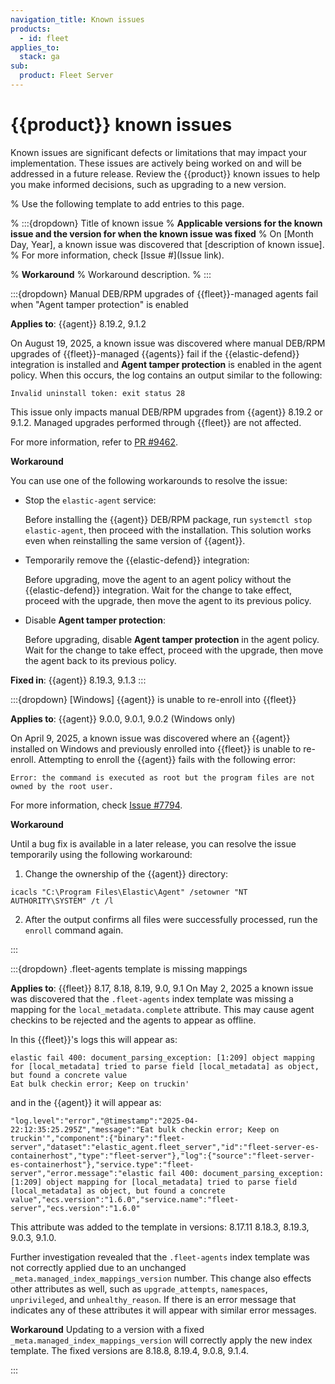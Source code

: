 ```yaml
---
navigation_title: Known issues
products:
  - id: fleet
applies_to:
  stack: ga
sub:
  product: Fleet Server
---
```


# {{product}} known issues

Known issues are significant defects or limitations that may impact your implementation. These issues are actively being worked on and will be addressed in a future release. Review the {{product}} known issues to help you make informed decisions, such as upgrading to a new version.

% Use the following template to add entries to this page.

% :::{dropdown} Title of known issue
% **Applicable versions for the known issue and the version for when the known issue was fixed**
% On [Month Day, Year], a known issue was discovered that [description of known issue].
% For more information, check [Issue #](Issue link).

% **Workaround**
% Workaround description.
% :::


:::{dropdown} Manual DEB/RPM upgrades of {{fleet}}-managed agents fail when "Agent tamper protection" is enabled

**Applies to**: {{agent}} 8.19.2, 9.1.2

On August 19, 2025, a known issue was discovered where manual DEB/RPM upgrades of {{fleet}}-managed {{agents}} fail if the {{elastic-defend}} integration is installed and **Agent tamper protection** is enabled in the agent policy. When this occurs, the log contains an output similar to the following:

```
Invalid uninstall token: exit status 28
```

This issue only impacts manual DEB/RPM upgrades from {{agent}} 8.19.2 or 9.1.2. Managed upgrades performed through {{fleet}} are not affected.

For more information, refer to [PR #9462](https://github.com/elastic/elastic-agent/pull/9462).

**Workaround**

You can use one of the following workarounds to resolve the issue:

- Stop the `elastic-agent` service:

   Before installing the {{agent}} DEB/RPM package, run `systemctl stop elastic-agent`, then proceed with the installation. This solution works even when reinstalling the same version of {{agent}}.

- Temporarily remove the {{elastic-defend}} integration:

   Before upgrading, move the agent to an agent policy without the {{elastic-defend}} integration. Wait for the change to take effect, proceed with the upgrade, then move the agent to its previous policy.

- Disable **Agent tamper protection**:

   Before upgrading, disable **Agent tamper protection** in the agent policy. Wait for the change to take effect, proceed with the upgrade, then move the agent back to its previous policy.

**Fixed in**: {{agent}} 8.19.3, 9.1.3
:::

:::{dropdown} [Windows] {{agent}} is unable to re-enroll into {{fleet}}

**Applies to**: {{agent}} 9.0.0, 9.0.1, 9.0.2 (Windows only)

On April 9, 2025, a known issue was discovered where an {{agent}} installed on Windows and previously enrolled into {{fleet}} is unable to re-enroll. Attempting to enroll the {{agent}} fails with the following error:

```shell
Error: the command is executed as root but the program files are not owned by the root user.
```

For more information, check [Issue #7794](https://github.com/elastic/elastic-agent/issues/7794).

**Workaround**

Until a bug fix is available in a later release, you can resolve the issue temporarily using the following workaround:

1. Change the ownership of the {{agent}} directory:

  ```shell
  icacls "C:\Program Files\Elastic\Agent" /setowner "NT AUTHORITY\SYSTEM" /t /l
  ```

2. After the output confirms all files were successfully processed, run the `enroll` command again.

:::

:::{dropdown} .fleet-agents template is missing mappings

**Applies to**: {{fleet}} 8.17, 8.18, 8.19, 9.0, 9.1
On May 2, 2025 a known issue was discovered that the `.fleet-agents` index template was missing a mapping for the `local_metadata.complete` attribute. This may cause agent checkins to be rejected and the agents to appear as offline.

In this {{fleet}}'s logs this will appear as:
```shell
elastic fail 400: document_parsing_exception: [1:209] object mapping for [local_metadata] tried to parse field [local_metadata] as object, but found a concrete value
Eat bulk checkin error; Keep on truckin'
```

and in the {{agent}} it will appear as:
```shell
"log.level":"error","@timestamp":"2025-04-22:12:35:25.295Z","message":"Eat bulk checkin error; Keep on truckin'","component":{"binary":"fleet-server","dataset":"elastic_agent.fleet_server","id":"fleet-server-es-containerhost","type":"fleet-server"},"log":{"source":"fleet-server-es-containerhost"},"service.type":"fleet-server","error.message":"elastic fail 400: document_parsing_exception: [1:209] object mapping for [local_metadata] tried to parse field [local_metadata] as object, but found a concrete value","ecs.version":"1.6.0","service.name":"fleet-server","ecs.version":"1.6.0"
```

This attribute was added to the template in versions: 8.17.11 8.18.3, 8.19.3, 9.0.3, 9.1.0.

Further investigation revealed that the `.fleet-agents` index template was not correctly applied due to an unchanged `_meta.managed_index_mappings_version` number.
This change also effects other attributes as well, such as `upgrade_attempts`, `namespaces`, `unprivileged`, and `unhealthy_reason`.
If there is an error message that indicates any of these attributes it will appear with similar error messages.

**Workaround**
Updating to a version with a fixed `_meta.managed_index_mappings_version` will correctly apply the new index template.
The fixed versions are 8.18.8, 8.19.4, 9.0.8, 9.1.4.

:::
